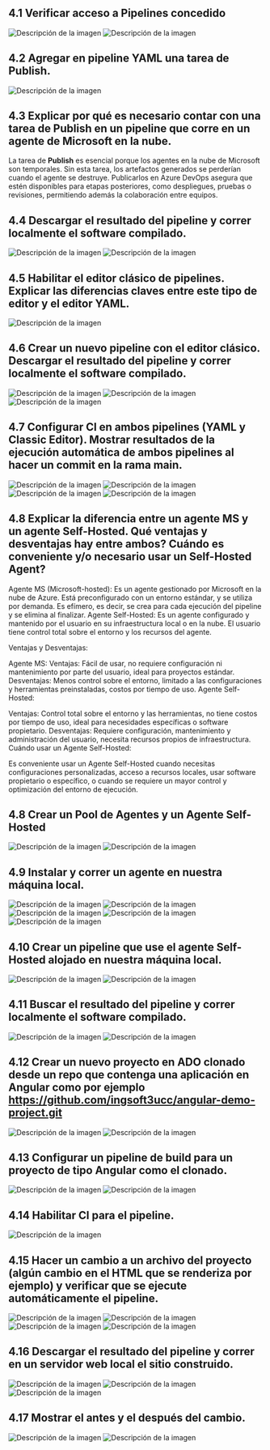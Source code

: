 ## 4.1 Verificar acceso a Pipelines concedido
![Descripción de la imagen](imagen4.1.jpeg)
![Descripción de la imagen](imagen4.11.jpeg)
## 4.2 Agregar en pipeline YAML una tarea de Publish.
![Descripción de la imagen](imagen4.2.jpeg)
## 4.3 Explicar por qué es necesario contar con una tarea de Publish en un pipeline que corre en un agente de Microsoft en la nube.

La tarea de **Publish** es esencial porque los agentes en la nube de Microsoft son temporales. Sin esta tarea, los artefactos generados se perderían cuando el agente se destruye. Publicarlos en Azure DevOps asegura que estén disponibles para etapas posteriores, como despliegues, pruebas o revisiones, permitiendo además la colaboración entre equipos.

## 4.4 Descargar el resultado del pipeline y correr localmente el software compilado.
![Descripción de la imagen](imagen4.4.jpeg)
![Descripción de la imagen](imagen4.41.jpeg)

## 4.5 Habilitar el editor clásico de pipelines. Explicar las diferencias claves entre este tipo de editor y el editor YAML.
![Descripción de la imagen](imagen4.5.jpeg)

## 4.6 Crear un nuevo pipeline con el editor clásico. Descargar el resultado del pipeline y correr localmente el software compilado.
![Descripción de la imagen](imagen4.6.jpeg)
![Descripción de la imagen](imagen4.61.jpeg)
![Descripción de la imagen](imagen4.62.jpeg)

## 4.7 Configurar CI en ambos pipelines (YAML y Classic Editor). Mostrar resultados de la ejecución automática de ambos pipelines al hacer un commit en la rama main.
![Descripción de la imagen](imagen4.7.jpeg)
![Descripción de la imagen](imagen4.71.jpeg)
![Descripción de la imagen](imagen4.72.jpeg)
![Descripción de la imagen](imagen4.73.jpeg)


## 4.8 Explicar la diferencia entre un agente MS y un agente Self-Hosted. Qué ventajas y desventajas hay entre ambos? Cuándo es conveniente y/o necesario usar un Self-Hosted Agent?


Agente MS (Microsoft-hosted): Es un agente gestionado por Microsoft en la nube de Azure. Está preconfigurado con un entorno estándar, y se utiliza por demanda. Es efímero, es decir, se crea para cada ejecución del pipeline y se elimina al finalizar.
Agente Self-Hosted: Es un agente configurado y mantenido por el usuario en su infraestructura local o en la nube. El usuario tiene control total sobre el entorno y los recursos del agente.

Ventajas y Desventajas:

Agente MS:
Ventajas: Fácil de usar, no requiere configuración ni mantenimiento por parte del usuario, ideal para proyectos estándar. Desventajas: Menos control sobre el entorno, limitado a las configuraciones y herramientas preinstaladas, costos por tiempo de uso. Agente Self-Hosted:

Ventajas: Control total sobre el entorno y las herramientas, no tiene costos por tiempo de uso, ideal para necesidades específicas o software propietario. Desventajas: Requiere configuración, mantenimiento y administración del usuario, necesita recursos propios de infraestructura. Cuándo usar un Agente Self-Hosted:

Es conveniente usar un Agente Self-Hosted cuando necesitas configuraciones personalizadas, acceso a recursos locales, usar software propietario o específico, o cuando se requiere un mayor control y optimización del entorno de ejecución.


## 4.8 Crear un Pool de Agentes y un Agente Self-Hosted

![Descripción de la imagen](imagen4.8.jpeg)
![Descripción de la imagen](imagen4.81.jpeg)

## 4.9 Instalar y correr un agente en nuestra máquina local.

![Descripción de la imagen](imagen4.9.jpeg)
![Descripción de la imagen](imagen4.91.png)
![Descripción de la imagen](imagen4.92.png)
![Descripción de la imagen](imagen4.93.png)
![Descripción de la imagen](imagen4.94.png)

## 4.10 Crear un pipeline que use el agente Self-Hosted alojado en nuestra máquina local.

![Descripción de la imagen](imagen1.png)
![Descripción de la imagen](imagen2.png)

## 4.11 Buscar el resultado del pipeline y correr localmente el software compilado.

![Descripción de la imagen](imagen3.png)
![Descripción de la imagen](imagen4.png)

## 4.12 Crear un nuevo proyecto en ADO clonado desde un repo que contenga una aplicación en Angular como por ejemplo https://github.com/ingsoft3ucc/angular-demo-project.git

![Descripción de la imagen](imagen5.png)
![Descripción de la imagen](imagen6.png)

## 4.13 Configurar un pipeline de build para un proyecto de tipo Angular como el clonado.

![Descripción de la imagen](imagen7.png)
![Descripción de la imagen](imagen8.png)

## 4.14 Habilitar CI para el pipeline.

![Descripción de la imagen](imagen9.png)

## 4.15 Hacer un cambio a un archivo del proyecto (algún cambio en el HTML que se renderiza por ejemplo) y verificar que se ejecute automáticamente el pipeline.

![Descripción de la imagen](imagen10.png)
![Descripción de la imagen](imagen11.png)
![Descripción de la imagen](imagen12.png)
![Descripción de la imagen](imagen13.png)

## 4.16 Descargar el resultado del pipeline y correr en un servidor web local el sitio construido.

![Descripción de la imagen](imagen14.png)
![Descripción de la imagen](imagen15.png)
![Descripción de la imagen](imagen17.png)

## 4.17 Mostrar el antes y el después del cambio.

![Descripción de la imagen](imagen18.png)
![Descripción de la imagen](imagen16.png)



